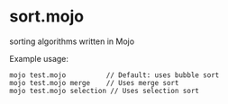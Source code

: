 # sort.mojo
 sorting algorithms written in Mojo

Example usage:
```
mojo test.mojo          // Default: uses bubble sort
mojo test.mojo merge    // Uses merge sort
mojo test.mojo selection // Uses selection sort
```